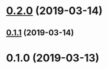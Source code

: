# [0.2.0](https://github.com/apigeeks-com/a6s-k8s-keycloak-manager/compare/0.1.1...0.2.0) (2019-03-14)



## [0.1.1](https://github.com/apigeeks-com/a6s-k8s-keycloak-manager/compare/0.1.0...0.1.1) (2019-03-14)



# 0.1.0 (2019-03-13)



